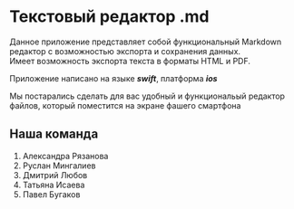 # Текстовый редактор .md

Данное приложение представляет собой функциональный Markdown редактор с возможностью экспорта и сохранения данных.   
Имеет возможность экспорта текста в форматы HTML и PDF.

Приложение написано на языке ***swift***, платформа ***ios***

Мы постарались сделать для вас удобный и функциональый редактор файлов, который поместится на экране фашего смартфона

## Наша команда
1. Александра Рязанова
2. Руслан Мингалиев
3. Дмитрий Любов 
4. Татьяна Исаева
5. Павел Бугаков

